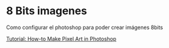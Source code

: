 # 8 Bits imagenes

Como configurar el photoshop para poder crear imágenes 8bits

[Tutorial: How-to Make Pixel Art in Photoshop]([https://www.youtube.com/watch?v=uyRCxhgyNuE](https://www.youtube.com/watch?v=uyRCxhgyNuE))
